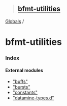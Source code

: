 > ## [bfmt-utilities](README.md)

[Globals](globals.md) /

# bfmt-utilities

### Index

#### External modules

* ["buffs"](modules/_buffs_.md)
* ["bursts"](modules/_bursts_.md)
* ["constants"](modules/_constants_.md)
* ["datamine-types.d"](modules/_datamine_types_d_.md)